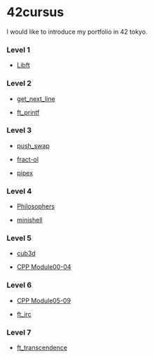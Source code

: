 # 42cursus
I would like to introduce my portfolio in 42 tokyo.

### Level 1
- [Libft](https://github.com/retakashi/Libft)

### Level 2
- [get_next_line](https://github.com/retakashi/GNL)

- [ft_printf](https://github.com/retakashi/ft_printf)


### Level 3
- [push_swap](https://github.com/retakashi/push_swap)

- [fract-ol](https://github.com/retakashi/fract-ol)

- [pipex](https://github.com/retakashi/pipex)


### Level 4
- [Philosophers](https://github.com/retakashi/philosophers)

- [minishell](https://github.com/retakashi/minishell)


### Level 5
- [cub3d](https://github.com/retakashi/cub3d)

- [CPP Module00-04](https://github.com/retakashi/cpp00-04)


### Level 6

- [CPP Module05-09](https://github.com/retakashi/cpp05-09)

- [ft_irc](https://github.com/retakashi/ft_irc_group/tree/rtakashi)


### Level 7
- [ft_transcendence]()
